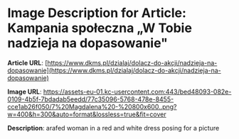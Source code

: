 # Image Description for Article: Kampania społeczna „W Tobie nadzieja na dopasowanie"
**Article URL**: [https://www.dkms.pl/dzialaj/dolacz-do-akcji/nadzieja-na-dopasowanie](https://www.dkms.pl/dzialaj/dolacz-do-akcji/nadzieja-na-dopasowanie)

**Image URL**: https://assets-eu-01.kc-usercontent.com:443/bed48093-082e-0109-4b5f-7bdadab5eedd/77c35096-5768-478e-8455-cce1ab26f050/7%20Magdalena%20-%20800x600..png?w=400&h=300&auto=format&lossless=true&fit=cover

**Description**: arafed woman in a red and white dress posing for a picture

